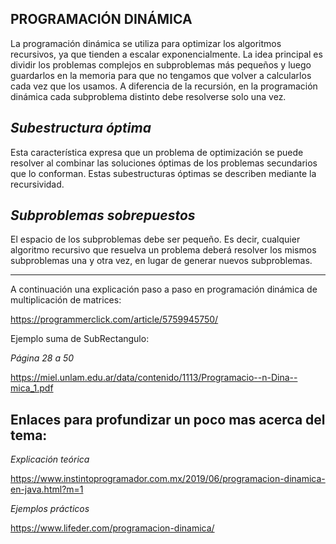 PROGRAMACIÓN DINÁMICA
---------------------------------------------

La programación dinámica se utiliza para optimizar los algoritmos recursivos, ya que tienden a escalar exponencialmente. 
La idea principal es dividir los problemas complejos en subproblemas más pequeños y 
luego guardarlos en la memoria para que no tengamos que volver a calcularlos cada vez que los usamos.
A diferencia de la recursión, en la programación dinámica cada subproblema distinto debe resolverse solo una vez.

*Subestructura óptima*
---------------------
Esta característica expresa que un problema de optimización se puede resolver al combinar las soluciones óptimas de los problemas
secundarios que lo conforman. Estas subestructuras óptimas se describen mediante la recursividad.

*Subproblemas sobrepuestos*
----------------------
El espacio de los subproblemas debe ser pequeño. Es decir, cualquier algoritmo recursivo que resuelva un problema deberá resolver
los mismos subproblemas una y otra vez, en lugar de generar nuevos subproblemas.
__________________________________
A continuación una explicación paso a paso en programación dinámica de multiplicación de matrices:

https://programmerclick.com/article/5759945750/


Ejemplo suma de SubRectangulo:

*Página 28 a 50*

https://miel.unlam.edu.ar/data/contenido/1113/Programacio--n-Dina--mica_1.pdf


Enlaces para profundizar un poco mas acerca del tema:
-----
*Explicación teórica*

https://www.instintoprogramador.com.mx/2019/06/programacion-dinamica-en-java.html?m=1

*Ejemplos prácticos*

https://www.lifeder.com/programacion-dinamica/
